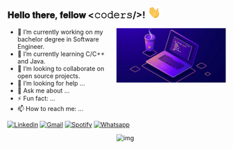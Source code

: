 <h2> 𝐇𝐞𝐥𝐥𝐨 𝐭𝐡𝐞𝐫𝐞, 𝐟𝐞𝐥𝐥𝐨𝐰 <𝚌𝚘𝚍𝚎𝚛𝚜/>! <img src="https://github.com/ABSphreak/ABSphreak/blob/master/gifs/Hi.gif" width="30px"></h2>

<img align="right" alt="img" src="https://github.com/l1n3rd4/l1n3rd4/blob/main/pics/profile-git.jpg" width="50%" height="auto" />

<p align="left" width="30%">


- 🔭 I’m currently working on my bachelor degree in Software Engineer.
- 🌱 I’m currently learning C/C++ and Java.
- 👯 I’m looking to collaborate on open source projects.
- 🤔 I’m looking for help ...
- 💬 Ask me about ...
- ⚡ Fun fact: ...
- 📫 How to reach me: ...

[![Linkedin](https://img.shields.io/badge/-LinkedIn-blue?style=flat&logo=Linkedin&logoColor=white)](https://www.linkedin.com/in/leonardo-henrique-guimarães-bb1247119)
[![Gmail](https://img.shields.io/badge/-Gmail-c14438?style=flat&logo=Gmail&logoColor=white)](mailto:leonardo.guimaraeslhg@gmail.com)
<a href="https://open.spotify.com/user/leonardo.guimaraes20?si=VMq21jurTra4zEw8DPsHDw" target="_blank"><img src="https://img.shields.io/badge/Spotify-%231ED760.svg?&style=flat-square&logo=spotify&logoColor=white" alt="Spotify"></a>
[![Whatsapp](https://img.shields.io/badge/Whatsapp-Contact%20me%20-green)](https://api.whatsapp.com/send?phone=5531996731285&text=Ol%C3%A1%2C%20tudo%20joia%3F%20)
</p>

<img align="right" alt="img" src="https://github-readme-stats.vercel.app/api?username=l1n3rd4&show_icons=true&theme=dracula" width="50%" height="auto" />
